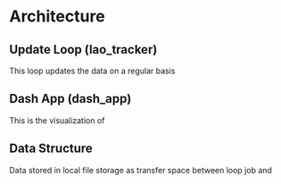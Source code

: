 # Architecture

## Update Loop (lao_tracker)

This loop updates the data on a regular basis

## Dash App (dash_app)

This is the visualization of

## Data Structure

Data stored in local file storage as transfer space between loop job and 
